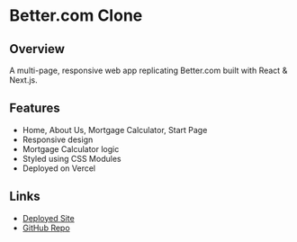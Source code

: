 # Better.com Clone
## Overview
A multi-page, responsive web app replicating Better.com built with React & Next.js.

## Features
- Home, About Us, Mortgage Calculator, Start Page
- Responsive design
- Mortgage Calculator logic
- Styled using CSS Modules
- Deployed on Vercel

## Links
- [Deployed Site](https://bettter-dot-com.netlify.app/)
- [GitHub Repo](github.com/TShubhanshu/better-com-clone/)
